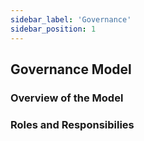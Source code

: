 ```yaml
---
sidebar_label: 'Governance'
sidebar_position: 1
---
```

## Governance Model

### Overview of the Model

### Roles and Responsibilies